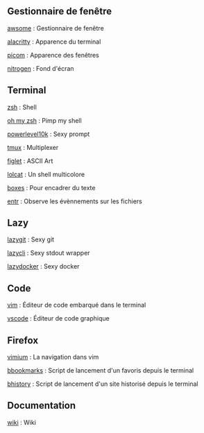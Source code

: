 ## Gestionnaire de fenêtre

[awsome](awsome)
: Gestionnaire de fenêtre

[alacritty](alacritty)
: Apparence du terminal

[picom](picom)
: Apparence des fenêtres

[nitrogen](nitrogen)
: Fond d'écran 

## Terminal

[zsh](zsh)
: Shell

[oh my zsh](oh-my-zsh)
: Pimp my shell

[powerlevel10k](powerlevel10k)
: Sexy prompt

[tmux](tmux)
: Multiplexer

[figlet](figlet)
: ASCII Art

[lolcat](lolcat)
: Un shell multicolore

[boxes](boxes)
: Pour encadrer du texte

[entr](entr)
: Observe les évènnements sur les fichiers 

## Lazy

[lazygit](lazygit)
: Sexy git

[lazycli](lazycli)
: Sexy stdout wrapper

[lazydocker](lazydocker)
: Sexy docker

## Code

[vim](vim)
: Éditeur de code embarqué dans le terminal

[vscode](vscode)
: Éditeur de code graphique

## Firefox

[vimium](vimium)
: La navigation dans vim

[bbookmarks](bbookmarks)
: Script de lancement d'un favoris depuis le terminal

[bhistory](bhistory)
: Script de lancement d'un site historisé depuis le terminal

## Documentation

[wiki](wiki)
: Wiki

